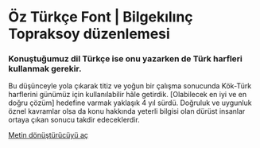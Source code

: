 # Öz Türkçe Font | Bilgekılınç Topraksoy düzenlemesi

### Konuştuğumuz dil Türkçe ise onu yazarken de Türk harfleri kullanmak gerekir.
Bu düşünceyle yola çıkarak titiz ve yoğun bir çalışma sonucunda Kök-Türk harflerini günümüz için kullanılabilir hãle getirdik.
[Olabilecek en iyi ve en doğru çözüm] hedefine varmak yaklaşık 4 yıl sürdü.
Doğruluk ve uygunluk öznel kavramlar olsa da konu hakkında yeterli bilgisi olan dürüst insanlar ortaya çıkan sonucu takdir edeceklerdir.

[Metin dönüştürücüyü aç](https://topraksoyearthmantsuchimoto.github.io/TurkceFont/)
